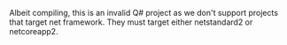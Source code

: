 Albeit compiling, this is an invalid Q# project as we don't support projects that target net framework. They must target either netstandard2 or netcoreapp2.